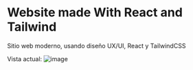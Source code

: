 # Website made With React and Tailwind

Sitio web moderno, usando diseño UX/UI, React y TailwindCSS

Vista actual:
![image](https://user-images.githubusercontent.com/38083929/224437385-e576a344-cce2-4049-be85-2699c291de8e.png)
